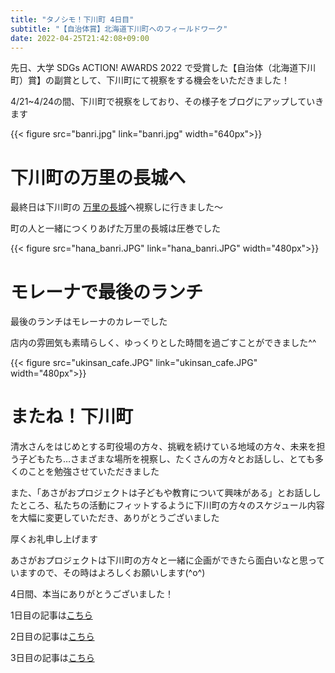 ```yaml
---
title: "タノシモ！下川町 4日目"
subtitle: "【自治体賞】北海道下川町へのフィールドワーク"
date: 2022-04-25T21:42:08+09:00
---
```

先日、大学 SDGs ACTION! AWARDS 2022 で受賞した【自治体（北海道下川町）賞】の副賞として、下川町にて視察をする機会をいただきました！

4/21~4/24の間、下川町で視察をしており、その様子をブログにアップしていきます
<!--more-->
{{< figure src="banri.jpg" link="banri.jpg" width="640px">}}

# 下川町の万里の長城へ
最終日は下川町の [万里の長城](http://www.shimokawa-time.net/event/banri/)へ視察しに行きました〜

町の人と一緒につくりあげた万里の長城は圧巻でした

{{< figure src="hana_banri.JPG" link="hana_banri.JPG" width="480px">}}

# モレーナで最後のランチ
最後のランチはモレーナのカレーでした

店内の雰囲気も素晴らしく、ゆっくりとした時間を過ごすことができました^^

{{< figure src="ukinsan_cafe.JPG" link="ukinsan_cafe.JPG" width="480px">}}

# またね！下川町
清水さんをはじめとする町役場の方々、挑戦を続けている地域の方々、未来を担う子どもたち…さまざまな場所を視察し、たくさんの方々とお話しし、とても多くのことを勉強させていただきました

また、「あさがおプロジェクトは子どもや教育について興味がある」とお話ししたところ、私たちの活動にフィットするように下川町の方々のスケジュール内容を大幅に変更していただき、ありがとうございました

厚くお礼申し上げます

あさがおプロジェクトは下川町の方々と一緒に企画ができたら面白いなと思っていますので、その時はよろしくお願いします(^o^)

4日間、本当にありがとうございました！

1日目の記事は[こちら](https://asagao.48ers.jp/posts/2022/04210/)

2日目の記事は[こちら](https://asagao.48ers.jp/posts/2022/04220/)

3日目の記事は[こちら](https://asagao.48ers.jp/posts/2022/04230/)